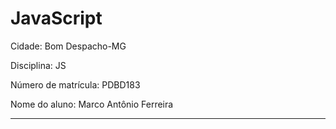 # JavaScript
Cidade: Bom Despacho-MG

Disciplina: JS

Número de matrícula: PDBD183

Nome do aluno: Marco Antônio Ferreira 

---

